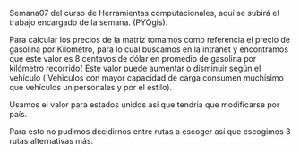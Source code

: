 Semana07 del curso de Herramientas computacionales, aquí se subirá el trabajo encargado de la semana. (PYQgis). 



Para calcular los precios de la matriz tomamos como referencia el precio de gasolina por Kilométro, para lo cual buscamos en la intranet y encontramos que este valor 
es 8 centavos de dólar en promedio de gasolina por kilómetro recorrido( Este valor puede aumentar o disminuir según el vehículo ( Vehiculos con mayor capacidad de 
carga consumen muchisimo que vehículos unipersonales y por el estilo).

Usamos el valor para estados unidos así que tendria que modificarse por país.

Para esto no pudimos decidirnos entre rutas a escoger así que escogimos 3 rutas alternativas más.

